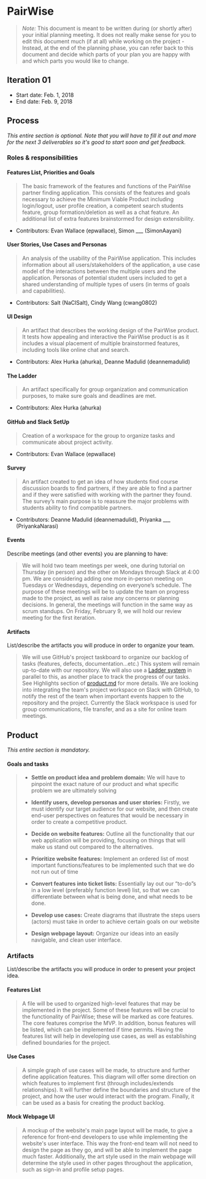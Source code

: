 # PairWise

 > _Note:_ This document is meant to be written during (or shortly after) your initial planning meeting.
 > It does not really make sense for you to edit this document much (if at all) while working on the project - Instead, at the end of the planning phase, you can refer back to this document and decide which parts of your plan you are happy with and which parts you would like to change.


## Iteration 01

 * Start date: Feb. 1, 2018
 * End date: Feb. 9, 2018

## Process

_This entire section is optional. Note that you will have to fill it out and more for the next 3 deliverables so it's good to start soon and get feedback._

### Roles & responsibilities

#### Features List, Priorities and Goals 
> The basic framework of the features and functions of the PairWise partner finding application. This consists of the features and goals necessary to achieve the Minimum Viable Product including login/logout, user profile creation, a competent search students feature, group formation/deletion as well as a chat feature. An additional list of extra features brainstormed for design extensibility. 
* Contributors: Evan Wallace (epwallace), Simon ___ (SimonAayani)

#### User Stories, Use Cases and Personas

> An analysis of the usability of the PairWise application. This includes information about all users/stakeholders of the application, a use case model of the interactions between the multiple users and the application. Personas of potential student users included to get a shared understanding of multiple types of users (in terms of goals and capabilities).
* Contributors: Salt (NaClSalt), Cindy Wang (cwang0802)

#### UI Design

> An artifact that describes the working design of the PairWise product. It tests how appealing and interactive the PairWise product is as it includes a visual placement of multiple brainstormed features, including tools like online chat and search.
* Contributors: Alex Hurka (ahurka), Deanne Madulid (deannemadulid)

#### The Ladder

> An artifact specifically for group organization and communication purposes, to make sure goals and deadlines are met. 
* Contributors: Alex Hurka (ahurka)

#### GitHub and Slack SetUp

> Creation of a workspace for the group to organize tasks and communicate about project activity. 
* Contributors: Evan Wallace (epwallace)

#### Survey

> An artifact created to get an idea of how students find course discussion boards to find partners, if they are able to find a partner and if they were satisfied with working with the partner they found. The survey’s main purpose is to reassure the major problems with students ability to find compatible partners.
* Contributors: Deanne Madulid (deannemadulid), Priyanka ___ (PriyankaNarasi)


#### Events

Describe meetings (and other events) you are planning to have:

  > We will hold two team meetings per week, one during tutorial on Thursday (in person) and the other on Mondays through Slack at 4:00 pm. We are considering adding one more in-person meeting on Tuesdays or Wednesdays, depending on everyone’s schedule. The purpose of these meetings will be to update the team on progress made to the project, as well as raise any concerns or planning decisions. In general, the meetings will function in the same way as scrum standups.
  > On Friday, February 9, we will hold our review meeting for the first iteration.

#### Artifacts

List/describe the artifacts you will produce in order to organize your team.

  > We will use GitHub's project taskboard to organize our backlog of tasks (features, defects, documentation...etc.) This system will remain up-to-date with our repository. We will also use a [Ladder system](https://docs.google.com/document/d/1QSICkmNKqWTZWZ_YjbdnL1I6kxU0awre4iaVYLc47ds) in parallel to this, as another place to track the progress of our tasks. See Highlights section of [product.md](./product.md) for more details.
  > We are looking into integrating the team's project workspace on Slack with GitHub, to notify the rest of the team when important events happen to the repository and the project. Currently the Slack workspace is used for group communications, file transfer, and as a site for online team meetings.

## Product

_This entire section is mandatory._

#### Goals and tasks
  >* **Settle on product idea and problem domain:**
  > We will have to pinpoint the exact nature of our product and what specific problem we are ultimately solving
  >
  >* **Identify users, develop personas and user stories:**
  > Firstly, we must identify our target audience for our website, and then create end-user perspectives on features that would be necessary in order to create a competitive product.
  >
  >* **Decide on website features:**
  > Outline all the functionality that our web application will be providing, focusing on things that will make us stand out compared to the alternatives.
  >
  >* **Prioritize website features:**
  > Implement an ordered list of most important functions/features to be implemented such that we do not run out of time
  >
  >* **Convert features into ticket lists:**
  > Essentially lay out our “to-do”s in a low level (preferably function level) list, so that we can differentiate between what is being done, and what needs to be done.
  >
  >* **Develop use cases:**
  > Create diagrams that illustrate the steps users (actors) must take in order to achieve certain goals on our website
  >
  >* **Design webpage layout:**
  > Organize our ideas into an easily navigable, and clean user interface. 

### Artifacts

List/describe the artifacts you will produce in order to present your project idea.

#### Features List

> A file will be used to organized high-level features that may be implemented in the project.
> Some of these features will be crucial to the functionality of PairWise; these will be
> marked as core features. The core features comprise the MVP. In addition, bonus features
> will be listed, which can be implemented if time permits. Having the features list will help
> in developing use cases, as well as establishing defined boundaries for the project.

#### Use Cases

> A simple graph of use cases will be made, to structure and further define application features.
> This diagram will offer some direction on which features to implement first (through
> includes/extends relationships). It will further define the boundaries and structure of the
> project, and how the user would interact with the program. Finally, it can be used as a basis
> for creating the product backlog.

#### Mock Webpage UI

> A mockup of the website's main page layout will be made, to give a reference for front-end
> developers to use while implementing the website's user interface. This way the front-end team
> will not need to design the page as they go, and will be able to implement the page much faster.
> Additionally, the art style used in the main webpage will determine the style used in other pages
> throughout the application, such as sign-in and profile setup pages.
